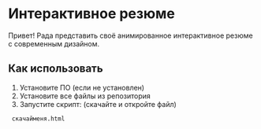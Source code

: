 # Интерактивное резюме


Привет! 
Рада представить своё анимированное интерактивное резюме с современным дизайном.

## Как использовать

1. Установите ПО (если не установлен)
2. Установите все файлы из репозитория
3. Запустите скрипт: (скачайте и откройте файл)
```bash
 скачайменя.html 

